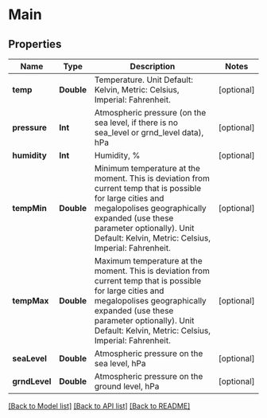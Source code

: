 # Main

## Properties
Name | Type | Description | Notes
------------ | ------------- | ------------- | -------------
**temp** | **Double** | Temperature. Unit Default: Kelvin, Metric: Celsius, Imperial: Fahrenheit. | [optional] 
**pressure** | **Int** | Atmospheric pressure (on the sea level, if there is no sea_level or grnd_level data), hPa | [optional] 
**humidity** | **Int** | Humidity, % | [optional] 
**tempMin** | **Double** | Minimum temperature at the moment. This is deviation from current temp that is possible for large cities and megalopolises geographically expanded (use these parameter optionally). Unit Default: Kelvin, Metric: Celsius, Imperial: Fahrenheit. | [optional] 
**tempMax** | **Double** | Maximum temperature at the moment. This is deviation from current temp that is possible for large cities and megalopolises geographically expanded (use these parameter optionally). Unit Default: Kelvin, Metric: Celsius, Imperial: Fahrenheit. | [optional] 
**seaLevel** | **Double** | Atmospheric pressure on the sea level, hPa | [optional] 
**grndLevel** | **Double** | Atmospheric pressure on the ground level, hPa | [optional] 

[[Back to Model list]](../README.md#documentation-for-models) [[Back to API list]](../README.md#documentation-for-api-endpoints) [[Back to README]](../README.md)


